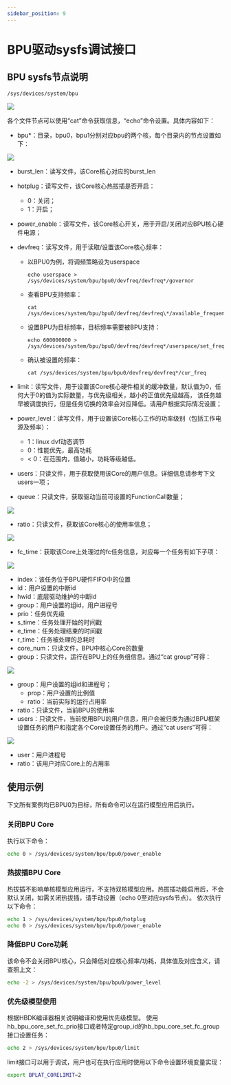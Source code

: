 ```yaml
---
sidebar_position: 9
---
```


# BPU驱动sysfs调试接口

## BPU sysfs节点说明

```bash
/sys/devices/system/bpu
```

![](https://rdk-doc.oss-cn-beijing.aliyuncs.com/doc/img/07_Advanced_development/02_linux_development/driver_development/15b0a3742a6721d475db1a6e21b1809e.png)

各个文件节点可以使用“cat”命令获取信息，“echo”命令设置。具体内容如下：

-   bpu\*：目录，bpu0，bpu1分别对应bpu的两个核，每个目录内的节点设置如下：

![](https://rdk-doc.oss-cn-beijing.aliyuncs.com/doc/img/07_Advanced_development/02_linux_development/driver_development/550eb60c5eb1a66ca126be088c08d9b5.png)

- burst_len：读写文件，该Core核心对应的burst_len

- hotplug：读写文件，该Core核心热拔插是否开启：

  -   0：关闭；
  -   1：开启；

- power_enable：读写文件，该Core核心开关，用于开启/关闭对应BPU核心硬件电源；

- devfreq：读写文件，用于读取/设置该Core核心频率：

  - 以BPU0为例，将调频策略设为userspace

    ```
    echo userspace > /sys/devices/system/bpu/bpu0/devfreq/devfreq*/governor
    ```

  - 查看BPU支持频率：

    ```
    cat /sys/devices/system/bpu/bpu0/devfreq/devfreq\*/available_frequencies
    ```

  - 设置BPU为目标频率，目标频率需要被BPU支持：

    ```
    echo 600000000 > /sys/devices/system/bpu/bpu0/devfreq/devfreq*/userspace/set_freq
    ```

  - 确认被设置的频率：

    ```
    cat /sys/devices/system/bpu/bpu0/devfreq/devfreq*/cur_freq
    ```

- limit：读写文件，用于设置该Core核心硬件相关的缓冲数量，默认值为0，任何大于0的值为实际数量，与优先级相关，越小的正值优先级越高，
  该任务越早被调度执行，但是任务切换的效率会对应降低。请用户根据实际情况设置；

- power_level：读写文件，用于设置该Core核心工作的功率级别（包括工作电源及频率）：

  -   1：linux dvf动态调节
  -   0：性能优先，最高功耗
  -   < 0：在范围内，值越小，功耗等级越低。

- users：只读文件，用于获取使用该Core的用户信息。详细信息请参考下文users一项；

- queue：只读文件，获取驱动当前可设置的FunctionCall数量；

![](https://rdk-doc.oss-cn-beijing.aliyuncs.com/doc/img/07_Advanced_development/02_linux_development/driver_development/4edf614de291d4c7005d01be0cc10041.png)

-   ratio：只读文件，获取该Core核心的使用率信息；

![](https://rdk-doc.oss-cn-beijing.aliyuncs.com/doc/img/07_Advanced_development/02_linux_development/driver_development/2724e46795d0798ea433eb990be22149.png)

-   fc_time：获取该Core上处理过的fc任务信息，对应每一个任务有如下子项：

![](https://rdk-doc.oss-cn-beijing.aliyuncs.com/doc/img/07_Advanced_development/02_linux_development/driver_development/6cad811f2afb4fa4984ad3c44ae0f5aa.png)

- index：该任务位于BPU硬件FIFO中的位置
- id：用户设置的中断id
- hwid：底层驱动维护的中断id
- group：用户设置的组id，用户进程号
- prio：任务优先级
- s_time：任务处理开始的时间戳
- e_time：任务处理结束的时间戳
- r_time：任务被处理的总耗时
- core_num：只读文件，BPU中核心Core的数量
- group：只读文件，运行在BPU上的任务组信息。通过“cat group”可得：

![](https://rdk-doc.oss-cn-beijing.aliyuncs.com/doc/img/07_Advanced_development/02_linux_development/driver_development/f90196d698265775d78717a9ab9967ce.png)



-   group：用户设置的组id和进程号；
    -   prop：用户设置的比例值
    -   ratio：当前实际的运行占用率
-   ratio：只读文件，当前BPU的使用率
-   users：只读文件，当前使用BPU的用户信息，用户会被归类为通过BPU框架设置任务的用户和指定各个Core设置任务的用户。通过“cat users”可得：

![](https://rdk-doc.oss-cn-beijing.aliyuncs.com/doc/img/07_Advanced_development/02_linux_development/driver_development/b898a1588bd4a94e332a5dbd9bd8f46a.png)

-   user：用户进程号
-   ratio：该用户对应Core上的占用率

## 使用示例

下文所有案例均已BPU0为目标，所有命令可以在运行模型应用后执行。

### 关闭BPU Core

执行以下命令：

```bash
echo 0 > /sys/devices/system/bpu/bpu0/power_enable
```

### 热拔插BPU Core

热拔插不影响单核模型应用运行，不支持双核模型应用。热拔插功能启用后，不会默认关闭，如需关闭热拔插，请手动设置（echo  0至对应sysfs节点）。
依次执行以下命令：

```bash
echo 1 > /sys/devices/system/bpu/bpu0/hotplug
echo 0 > /sys/devices/system/bpu/bpu0/power_enable
```

### 降低BPU Core功耗

该命令不会关闭BPU核心，只会降低对应核心频率/功耗，具体值及对应含义，请查照上文：

```bash
echo -2 > /sys/devices/system/bpu/bpu0/power_level
```
 
### 优先级模型使用

根据HBDK编译器相关说明编译和使用优先级模型。
使用hb_bpu_core_set_fc_prio接口或者特定group_id的hb_bpu_core_set_fc_group接口设置任务：

```bash
echo 2 > /sys/devices/system/bpu/bpu0/limit
```

limit接口可以用于调试，用户也可在执行应用时使用以下命令设置环境变量实现：

```bash
export BPLAT_CORELIMIT=2
```
